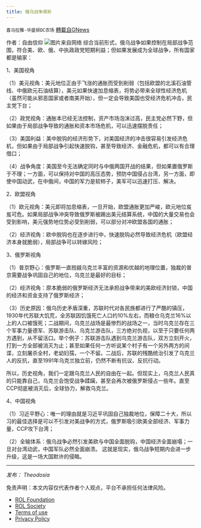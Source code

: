 ```yaml
---
title: 俄乌战争简析
---
```

`喜马拉雅-华盛顿DC农场` [轉載自GNews](https://gnews.org/zh-hans/2066069/)

作者：自由信仰
![](https://assets.gnews.org/wp-content/uploads/2022/02/俄乌1-2.jpeg)图片来自网络
综合当前形式，俄乌战争如果控制在局部战争范围，符合美、欧、俄、中执政政党短期利益；但如果发展成为全球战争，所有国家都是输家：

1、美国视角

（1）美元视角：美元地位正由于飞涨的通胀而受到削弱（包括欧盟的北溪石油管线、中俄欧元石油结算），美元如果快速加息缩表，将势必带来全球性经济危机（虽然可能从邪恶国家或者南美开始），但一定会导致美国也受经济危机冲击，民主党下台；

（2）政党视角：通胀本已经无法控制，资产市场泡沫过高，民主党必然下野，但如果由于局部战争导致的通胀和资本市场危机，可以迅速摆脱责任；

（3）美国利益：美中脱钩的经济形势下，对美国经济的冲击很容易引发经济危机，但如果由于局部战争引起快速脱钩，甚至导致经济、金融危机，都可以有合理借口；

（4）战争角度：美国至今无法确定同时与中俄两国开战的结果，但如果置俄罗斯于不理；一方面，可以保持对中国的高压态势，预防中国侵占台湾，另一方面，即使中国动武，在中俄间，中国的军力是软柿子，美军可以迅速打压、解决。

2、欧盟视角

（1）欧元视角：美元即将加息缩表，一旦开始，欧盟通胀更加严峻，欧元地位岌岌可危。如果局部战争冲突导致俄罗斯被踢出美元结算系统，中国的大量交易也会受到影响，美元强势地位势必受到削弱，可以部分对冲欧盟各国的通胀；

（2）经济视角：欧中脱钩也在逐步进行中，快速脱钩必然导致经济危机（欧盟经济本身就脆弱），局部战争可以转嫁风险；

3、俄罗斯视角

（1）普京野心：俄罗斯一直觊觎乌克兰丰富的资源和优越的地理位置，独裁的普京需要战争巩固自己的地位，乌克兰是最好的目标；

（2）经济视角：原本脆弱的俄罗斯经济无法承担战争带来的美欧经济封锁，中国的经济和资金支持了俄罗斯经济；

（3）历史原因：俄乌历史矛盾深重，苏联时代对各民族都进行了严酷的镇压，1930年代苏联大饥荒，全苏联因饥饿死亡人口约10%左右，而粮仓乌克兰16%以上的人口被饿死；二战期间，乌克兰战场是最惨烈的战场之一，当时乌克兰存在三个军事力量德军、苏联游击队、乌克兰游击队，三方绝对仇视，以至于只要任何两方遇到，从不留活口。举个例子：苏联游击队遇到乌克兰游击队，双方立刻开火，打到一方全部被消灭为止；甚至如果任何一方听说某个村子有一个另外两方的间谍，立刻屠杀全村，老幼妇孺，一个不留。二战后，苏联的残酷统治引发了乌克兰人的反抗，直至1991年乌克兰独立前，仍然不断有抗议、反抗行动。

所以，历史视角，我们一定跟乌克兰人民的自由在一起。但现实上，乌克兰人民真的只能靠自己，乌克兰会饱受战争蹂躏，甚至会再次被俄罗斯侵占一些年。直至CCP彻底被消灭后，全球协力，解救乌克兰。

4、中国视角

（1）习近平野心：唯一的理由就是习近平巩固自己独裁地位，保障二十大，所以习的最佳选择是可以不引发对美战争的方式，俄罗斯吸引欧美全部经济、军事力量，CCP攻下台湾；

（2）全输体系：俄乌战争必然引发美欧与中国全面脱钩，中国经济全面崩塌；一旦对台湾动武，中国军队必然全面崩溃。 这就是现实，俄乌战争短期内会进一步升级，这是一场大国默许的侵略。

* * *

*发布： Theodosia*

 

免责声明：本文内容仅代表作者个人观点，平台不承担任何法律风险。

- [ROL Foundation](https://rolfoundation.org/)
- [ROL Society](https://rolsociety.org/)
- [Terms of use](https://gnews.org/terms-of-use-3/)
- [Privacy Policy](https://gnews.org/privacy-policy/)
